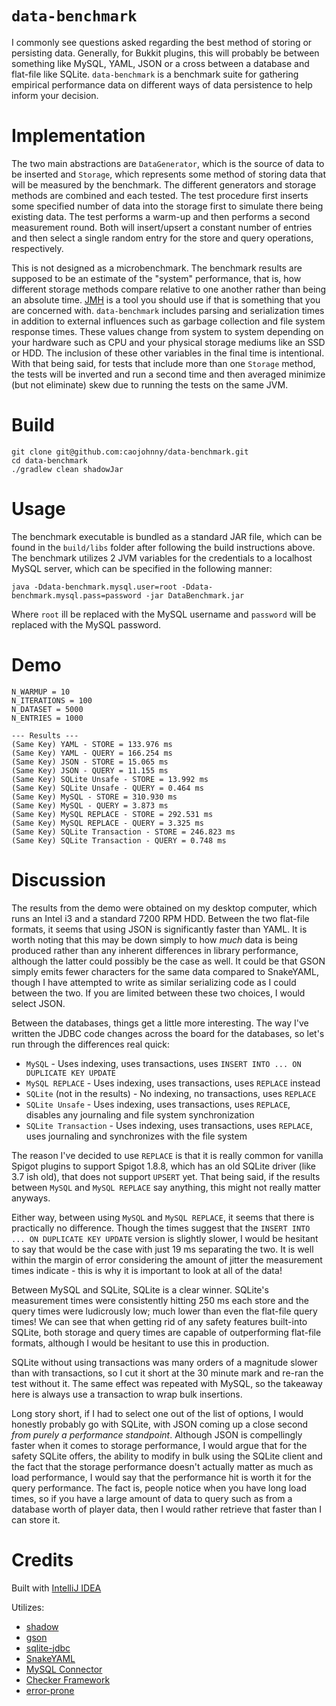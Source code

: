 # `data-benchmark`

I commonly see questions asked regarding the best method of storing or
persisting data. Generally, for Bukkit plugins, this will probably be between
something like MySQL, YAML, JSON or a cross between a database and flat-file
like SQLite. `data-benchmark` is a benchmark suite for gathering empirical
performance data on different ways of data persistence to help inform your
decision.

# Implementation

The two main abstractions are `DataGenerator`, which is the source of data to be
inserted and `Storage`, which represents some method of storing data that will
be measured by the benchmark. The different generators and storage methods are
combined and each tested. The test procedure first inserts some specified
number of data into the storage first to simulate there being existing data.
The test performs a warm-up and then performs a second measurement round. Both
will insert/upsert a constant number of entries and then select a single random
entry for the store and query operations, respectively.

This is not designed as a microbenchmark. The benchmark results are supposed to
be an estimate of the "system" performance, that is, how different storage
methods compare relative to one another rather than being an absolute time.
[JMH](https://openjdk.java.net/projects/code-tools/jmh/) is a tool you should
use if that is something that you are concerned with. `data-benchmark` includes
parsing and serialization times in addition to external influences such as
garbage collection and file system response times. These values change from
system to system depending on your hardware such as CPU and your physical
storage mediums like an SSD or HDD. The inclusion of these other variables in
the final time is intentional. With that being said, for tests that include
more than one `Storage` method, the tests will be inverted and run a second time
and then averaged minimize (but not eliminate) skew due to running the tests on
the same JVM.

# Build

```
git clone git@github.com:caojohnny/data-benchmark.git
cd data-benchmark
./gradlew clean shadowJar
```

# Usage

The benchmark executable is bundled as a standard JAR file, which can be found
in the `build/libs` folder after following the build instructions above. The
benchmark utilizes 2 JVM variables for the credentials to a localhost MySQL
server, which can be specified in the following manner:

```
java -Ddata-benchmark.mysql.user=root -Ddata-benchmark.mysql.pass=password -jar DataBenchmark.jar 
```

Where `root` ill be replaced with the MySQL username and `password` will be
replaced with the MySQL password.

# Demo

``` 
N_WARMUP = 10
N_ITERATIONS = 100
N_DATASET = 5000
N_ENTRIES = 1000

--- Results ---
(Same Key) YAML - STORE = 133.976 ms
(Same Key) YAML - QUERY = 166.254 ms
(Same Key) JSON - STORE = 15.065 ms
(Same Key) JSON - QUERY = 11.155 ms
(Same Key) SQLite Unsafe - STORE = 13.992 ms
(Same Key) SQLite Unsafe - QUERY = 0.464 ms
(Same Key) MySQL - STORE = 310.930 ms
(Same Key) MySQL - QUERY = 3.873 ms
(Same Key) MySQL REPLACE - STORE = 292.531 ms
(Same Key) MySQL REPLACE - QUERY = 3.325 ms
(Same Key) SQLite Transaction - STORE = 246.823 ms
(Same Key) SQLite Transaction - QUERY = 0.748 ms
```

# Discussion

The results from the demo were obtained on my desktop computer, which runs an
Intel i3 and a standard 7200 RPM HDD. Between the two flat-file formats, it
seems that using JSON is significantly faster than YAML. It is worth noting
that this may be down simply to how *much* data is being produced rather than
any inherent differences in library performance, although the latter could
possibly be the case as well. It could be that GSON simply emits fewer
characters for the same data compared to SnakeYAML, though I have attempted to
write as similar serializing code as I could between the two. If you are limited
between these two choices, I would select JSON.

Between the databases, things get a little more interesting. The way I've
written the JDBC code changes across the board for the databases, so let's run
through the differences real quick:

  * `MySQL` - Uses indexing, uses transactions, uses 
  `INSERT INTO ... ON DUPLICATE KEY UPDATE`
  * `MySQL REPLACE` - Uses indexing, uses transactions, uses `REPLACE` instead
  * `SQLite` (not in the results) - No indexing, no transactions, uses `REPLACE`
  * `SQLite Unsafe` - Uses indexing, uses transactions, uses `REPLACE`, disables
  any journaling and file system synchronization
  * `SQLite Transaction` - Uses indexing, uses transactions, uses `REPLACE`,
  uses journaling and synchronizes with the file system
  
The reason I've decided to use `REPLACE` is that it is really common for vanilla
Spigot plugins to support Spigot 1.8.8, which has an old SQLite driver (like 3.7
ish old), that does not support `UPSERT` yet. That being said, if the results
between `MySQL` and `MySQL REPLACE` say anything, this might not really matter
anyways.

Either way, between using `MySQL` and `MySQL REPLACE`, it seems that there is
practically no difference. Though the times suggest that the
`INSERT INTO ... ON DUPLICATE KEY UPDATE` version is slightly slower, I would
be hesitant to say that would be the case with just 19 ms separating the two.
It is well within the margin of error considering the amount of jitter the
measurement times indicate - this is why it is important to look at all of the
data!

Between MySQL and SQLite, SQLite is a clear winner. SQLite's measurement times
were consistently hitting 250 ms each store and the query times were ludicrously
low; much lower than even the flat-file query times! We can see that when
getting rid of any safety features built-into SQLite, both storage and query
times are capable of outperforming flat-file formats, although I would be
hesitant to use this in production.

SQLite without using transactions was many orders of a magnitude slower than
with transactions, so I cut it short at the 30 minute mark and re-ran the test
without it. The same effect was repeated with MySQL, so the takeaway here is
always use a transaction to wrap bulk insertions.

Long story short, if I had to select one out of the list of options, I would
honestly probably go with SQLite, with JSON coming up a close second *from
purely a performance standpoint*. Although JSON is compellingly faster when it
comes to storage performance, I would argue that for the safety SQLite offers,
the ability to modify in bulk using the SQLite client and the fact that the
storage performance doesn't actually matter as much as load performance, I would
say that the performance hit is worth it for the query performance. The fact is,
people notice when you have long load times, so if you have a large amount of
data to query such as from a database worth of player data, then I would rather
retrieve that faster than I can store it.

# Credits

Built with [IntelliJ IDEA](https://www.jetbrains.com/idea/)

Utilizes:

  * [shadow](https://github.com/johnrengelman/shadow)
  * [gson](https://github.com/google/gson)
  * [sqlite-jdbc](https://github.com/xerial/sqlite-jdbc)
  * [SnakeYAML](https://bitbucket.org/asomov/snakeyaml/)
  * [MySQL Connector](https://github.com/mysql/mysql-connector-j)
  * [Checker Framework](https://checkerframework.org/)
  * [error-prone](https://errorprone.info/)
